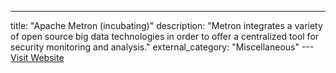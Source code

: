 ---
title: "Apache Metron (incubating)"
description: "Metron integrates a variety of open source big data technologies in order to offer a centralized tool for security monitoring and analysis."
external_category: "Miscellaneous"
---[Visit Website](https://github.com/apache/incubator-metron)

